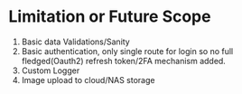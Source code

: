 # Limitation or Future Scope

1. Basic data Validations/Sanity
2. Basic authentication, only single route for login so no full fledged(Oauth2) refresh token/2FA mechanism added.
3. Custom Logger
4. Image upload to cloud/NAS storage
